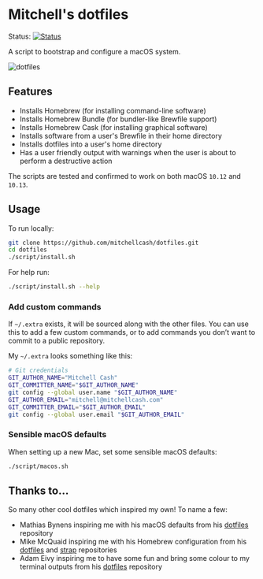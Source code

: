 # Mitchell's dotfiles

Status: [![Status](https://travis-ci.com/mitchellcash/dotfiles.svg?branch=master)](https://travis-ci.com/mitchellcash/dotfiles)

A script to bootstrap and configure a macOS system.

![dotfiles](https://user-images.githubusercontent.com/8009243/41946792-8be1acb2-79f7-11e8-97df-e027610cfd27.png)

## Features

* Installs Homebrew (for installing command-line software)
* Installs Homebrew Bundle (for bundler-like Brewfile support)
* Installs Homebrew Cask (for installing graphical software)
* Installs software from a user's Brewfile in their home directory
* Installs dotfiles into a user's home directory
* Has a user friendly output with warnings when the user is about to perform a destructive action

The scripts are tested and confirmed to work on both macOS `10.12` and `10.13`.

## Usage

To run locally:

```bash
git clone https://github.com/mitchellcash/dotfiles.git
cd dotfiles
./script/install.sh
```

For help run:

```bash
./script/install.sh --help
```

### Add custom commands

If `~/.extra` exists, it will be sourced along with the other files. You can use this to add a few custom commands, or to add commands you don’t want to commit to a public repository.

My `~/.extra` looks something like this:

```bash
# Git credentials
GIT_AUTHOR_NAME="Mitchell Cash"
GIT_COMMITTER_NAME="$GIT_AUTHOR_NAME"
git config --global user.name "$GIT_AUTHOR_NAME"
GIT_AUTHOR_EMAIL="mitchell@mitchellcash.com"
GIT_COMMITTER_EMAIL="$GIT_AUTHOR_EMAIL"
git config --global user.email "$GIT_AUTHOR_EMAIL"
```

### Sensible macOS defaults

When setting up a new Mac, set some sensible macOS defaults:

```bash
./script/macos.sh
```

## Thanks to…

So many other cool dotfiles which inspired my own! To name a few:

* Mathias Bynens inspiring me with his macOS defaults from his [dotfiles](https://github.com/mathiasbynens/dotfiles) repository
* Mike McQuaid inspiring me with his Homebrew configuration from his [dotfiles](https://github.com/MikeMcQuaid/dotfiles) and [strap](https://github.com/MikeMcQuaid/strap) repositories
* Adam Eivy inspiring me to have some fun and bring some colour to my terminal outputs from his [dotfiles](https://github.com/atomantic/dotfiles) repository
